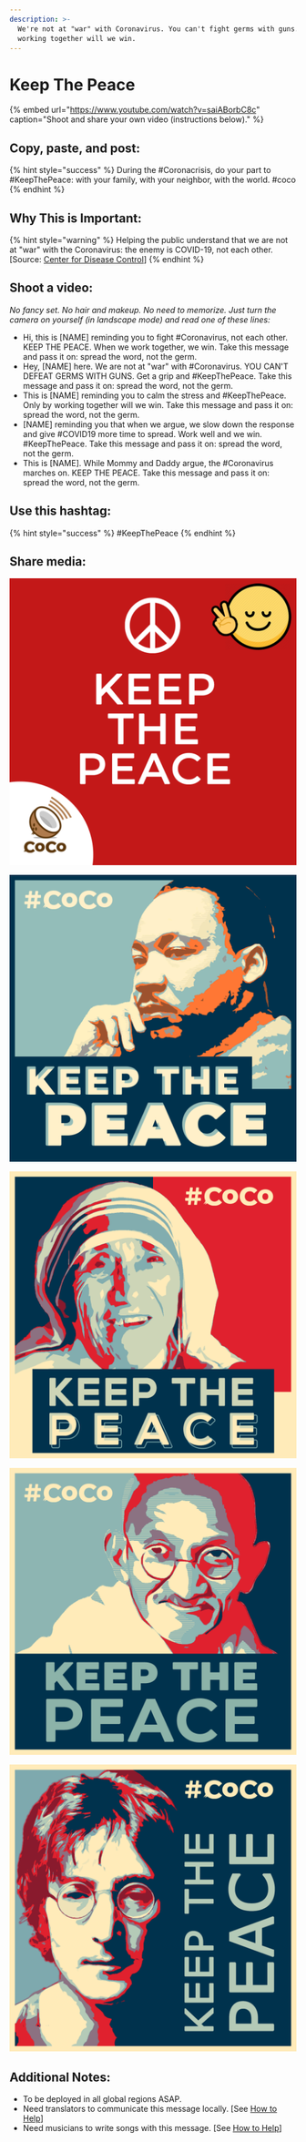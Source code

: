 ```yaml
---
description: >-
  We're not at "war" with Coronavirus. You can't fight germs with guns. Only by
  working together will we win.
---
```


# Keep The Peace

{% embed url="https://www.youtube.com/watch?v=saiABorbC8c" caption="Shoot and share your own video \(instructions below\)." %}

## Copy, paste, and post:

{% hint style="success" %}
During the \#Coronacrisis, do your part to \#KeepThePeace: with your family, with your neighbor, with the world. \#coco
{% endhint %}

## Why This is Important:

{% hint style="warning" %}
Helping the public understand that we are not at "war" with the Coronavirus: the enemy is COVID-19, not each other. \[Source: [Center for Disease Control](https://www.cdc.gov/flu/pandemic-resources/pdf/workshop.pdf)\]
{% endhint %}

## Shoot a video:

_No fancy set. No hair and makeup. No need to memorize. Just turn the camera on yourself \(in landscape mode\) and read one of these lines:_

* Hi, this is \[NAME\] reminding you to fight \#Coronavirus, not each other. KEEP THE PEACE. When we work together, we win. Take this message and pass it on: spread the word, not the germ. 
* Hey, \[NAME\] here. We are not at "war" with \#Coronavirus. YOU CAN'T DEFEAT GERMS WITH GUNS. Get a grip and \#KeepThePeace. Take this message and pass it on: spread the word, not the germ. 
* This is \[NAME\] reminding you to calm the stress and \#KeepThePeace. Only by working together will we win.  Take this message and pass it on: spread the word, not the germ. 
* \[NAME\] reminding you that when we argue, we slow down the response and give \#COVID19 more time to spread. Work well and we win. \#KeepThePeace.  Take this message and pass it on: spread the word, not the germ. 
* This is \[NAME\]. While Mommy and Daddy argue, the \#Coronavirus marches on. KEEP THE PEACE. Take this message and pass it on: spread the word, not the germ.

## Use this hashtag:

{% hint style="success" %}
\#KeepThePeace
{% endhint %}

## Share media:

![](../.gitbook/assets/keep-the-peace-banner.png)

![](../.gitbook/assets/keep-the-peace-mlk.png)

![](../.gitbook/assets/keep-the-peace-teresa.png)

![](../.gitbook/assets/keep-the-peace-gandhi.png)

![](../.gitbook/assets/keep-the-peace-lennon.png)

## Additional Notes:

* To be deployed in all global regions ASAP.
* Need translators to communicate this message locally. \[See [How to Help](../how-to-help.md)\]
* Need musicians to write songs with this message. \[See [How to Help](../how-to-help.md)\]



